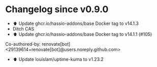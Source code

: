 # Changelog since v0.9.0
- ⬆️ Update ghcr.io/hassio-addons/base Docker tag to v14.1.3 
- Ditch CAS 
- ⬆️ Update ghcr.io/hassio-addons/base Docker tag to v14.1.1 (#105)

Co-authored-by: renovate[bot] <29139614+renovate[bot]@users.noreply.github.com> 
- ⬆️ Update louislam/uptime-kuma to v1.23.2 
